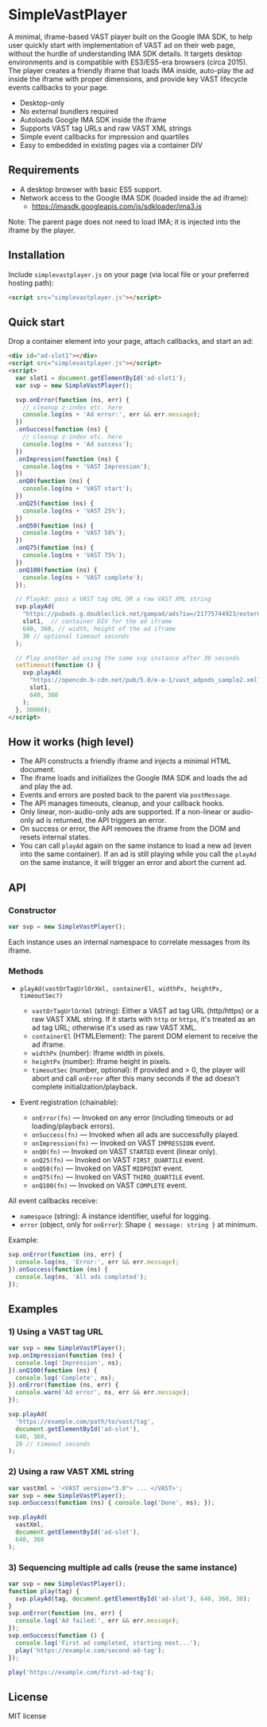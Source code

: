 # SimpleVastPlayer

A minimal, iframe-based VAST player built on the Google IMA SDK, to help user quickly start with implementation of VAST ad on their web page, without the hurdle of understanding IMA SDK details.  It targets desktop environments and is compatible with ES3/ES5-era browsers (circa 2015). The player creates a friendly iframe that loads IMA inside, auto-play the ad inside the iframe with proper dimensions, and provide key VAST lifecycle events callbacks to your page.

- Desktop-only
- No external bundlers required
- Autoloads Google IMA SDK inside the iframe
- Supports VAST tag URLs and raw VAST XML strings
- Simple event callbacks for impression and quartiles
- Easy to embedded in existing pages via a container DIV

## Requirements

- A desktop browser with basic ES5 support.
- Network access to the Google IMA SDK (loaded inside the ad iframe):
  - https://imasdk.googleapis.com/js/sdkloader/ima3.js

Note: The parent page does not need to load IMA; it is injected into the iframe by the player.

## Installation

Include `simplevastplayer.js` on your page (via local file or your preferred hosting path):

```html
<script src="simplevastplayer.js"></script>
```

## Quick start

Drop a container element into your page, attach callbacks, and start an ad:

```html
<div id="ad-slot1"></div>
<script src="simplevastplayer.js"></script>
<script>
  var slot1 = document.getElementById('ad-slot1');
  var svp = new SimpleVastPlayer();

  svp.onError(function (ns, err) {
    // cleanup z-index etc. here
    console.log(ns + 'Ad error:', err && err.message);
  })
  .onSuccess(function (ns) {
    // cleanup z-index etc. here
    console.log(ns + 'Ad success');
  })
  .onImpression(function (ns) {
    console.log(ns + 'VAST Impression');
  })
  .onQ0(function (ns) {
    console.log(ns + 'VAST start');
  })
  .onQ25(function (ns) {
    console.log(ns + 'VAST 25%');
  })
  .onQ50(function (ns) {
    console.log(ns + 'VAST 50%');
  })
  .onQ75(function (ns) {
    console.log(ns + 'VAST 75%');
  })
  .onQ100(function (ns) {
    console.log(ns + 'VAST complete');
  });

  // PlayAd: pass a VAST tag URL OR a raw VAST XML string
  svp.playAd(
    "https://pubads.g.doubleclick.net/gampad/ads?iu=/21775744923/external/single_ad_samples&sz=640x480&cust_params=sample_ct%3Dlinear&ciu_szs=300x250%2C728x90&gdfp_req=1&output=vast&unviewed_position_start=1&env=vp&correlator=", // ad tag URL or raw VAST XML
    slot1,  // container DIV for the ad iframe
    640, 360, // width, height of the ad iframe
    30 // optional timeout seconds
  );

  // Play another ad using the same svp instance after 30 seconds
  setTimeout(function () {
    svp.playAd(
      "https://opencdn.b-cdn.net/pub/5.0/e-a-1/vast_adpods_sample2.xml?token=59914261",
      slot1,
      640, 360
    );
  }, 30000);
</script>
```

## How it works (high level)

- The API constructs a friendly iframe and injects a minimal HTML document.
- The iframe loads and initializes the Google IMA SDK and loads the ad and play the ad.
- Events and errors are posted back to the parent via `postMessage`.
- The API manages timeouts, cleanup, and your callback hooks.
- Only linear, non-audio-only ads are supported. If a non-linear or audio-only ad is returned, the API triggers an error.
- On success or error, the API removes the iframe from the DOM and resets internal states.
- You can call `playAd` again on the same instance to load a new ad (even into the same container). If an ad is still playing while you call the `playAd` on the same instance, it will trigger an error and abort the current ad.


## API

### Constructor

```js
var svp = new SimpleVastPlayer();
```

Each instance uses an internal namespace to correlate messages from its iframe.

### Methods

- `playAd(vastOrTagUrlOrXml, containerEl, widthPx, heightPx, timeoutSec?)`
  - `vastOrTagUrlOrXml` (string): Either a VAST ad tag URL (http/https) or a raw VAST XML string. If it starts with `http` or `https`, it's treated as an ad tag URL; otherwise it's used as raw VAST XML.
  - `containerEl` (HTMLElement): The parent DOM element to receive the ad iframe.
  - `widthPx` (number): Iframe width in pixels.
  - `heightPx` (number): Iframe height in pixels.
  - `timeoutSec` (number, optional): If provided and > 0, the player will abort and call `onError` after this many seconds if the ad doesn't complete initialization/playback.

- Event registration (chainable):
  - `onError(fn)` — Invoked on any error (including timeouts or ad loading/playback errors).
  - `onSuccess(fn)` — Invoked when all ads are successfully played.
  - `onImpression(fn)` — Invoked on VAST `IMPRESSION` event.
  - `onQ0(fn)` — Invoked on VAST `STARTED` event (linear only).
  - `onQ25(fn)` — Invoked on VAST `FIRST_QUARTILE` event.
  - `onQ50(fn)` — Invoked on VAST `MIDPOINT` event.
  - `onQ75(fn)` — Invoked on VAST `THIRD_QUARTILE` event.
  - `onQ100(fn)` — Invoked on VAST `COMPLETE` event.

All event callbacks receive:
- `namespace` (string): A instance identifier, useful for logging.
- `error` (object, only for `onError`): Shape `{ message: string }` at minimum.

Example:

```js
svp.onError(function (ns, err) {
  console.log(ns, 'Error:', err && err.message);
}).onSuccess(function (ns) {
  console.log(ns, 'All ads completed');
});
```

## Examples

### 1) Using a VAST tag URL

```js
var svp = new SimpleVastPlayer();
svp.onImpression(function (ns) {
  console.log('Impression', ns);
}).onQ100(function (ns) {
  console.log('Complete', ns);
}).onError(function (ns, err) {
  console.warn('Ad error', ns, err && err.message);
});

svp.playAd(
  'https://example.com/path/to/vast/tag',
  document.getElementById('ad-slot'),
  640, 360,
  20 // timeout seconds
);
```

### 2) Using a raw VAST XML string

```js
var vastXml = '<VAST version="3.0"> ... </VAST>';
var svp = new SimpleVastPlayer();
svp.onSuccess(function (ns) { console.log('Done', ns); });

svp.playAd(
  vastXml,
  document.getElementById('ad-slot'),
  640, 360
);
```

### 3) Sequencing multiple ad calls (reuse the same instance)

```js
var svp = new SimpleVastPlayer();
function play(tag) {
  svp.playAd(tag, document.getElementById('ad-slot'), 640, 360, 30);
}
svp.onError(function (ns, err) {
  console.log('Ad failed:', err && err.message);
});
svp.onSuccess(function () {
  console.log('First ad completed, starting next...');
  play('https://example.com/second-ad-tag');
});

play('https://example.com/first-ad-tag');
```

## License

MIT license
